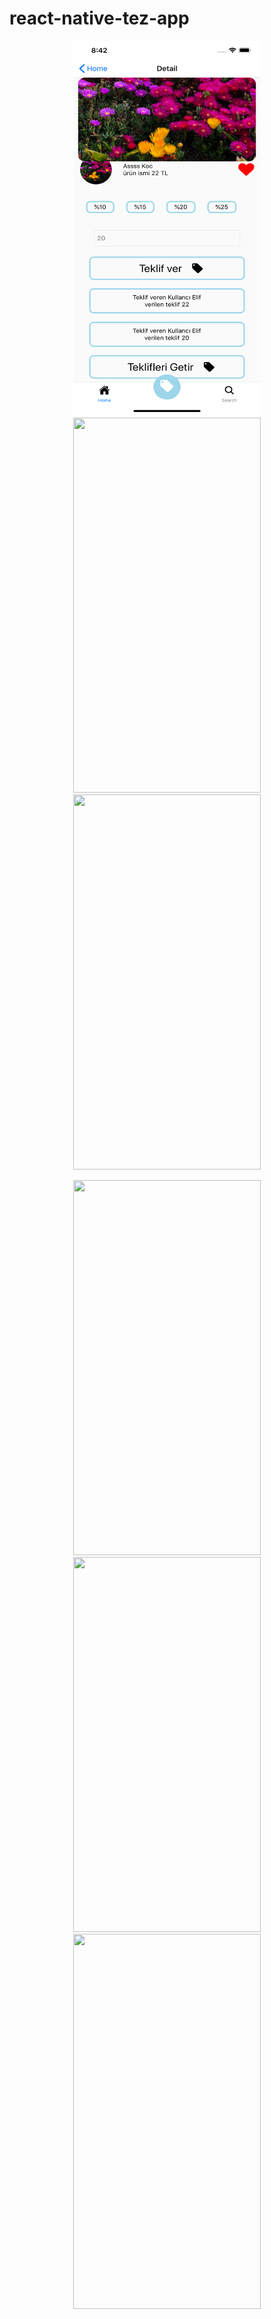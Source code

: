 # react-native-tez-app

<p align="center">
  <img src="https://github.com/eneskocc/react-native-tez-app/blob/main/Resim1.png" width="300" height="600" />

<img src="https://user-images.githubusercontent.com/32553624/158076187-e12f4778-1ae6-4d98-8dba-14f10a150fb8.png" width="300" height="600" />
<img src="https://user-images.githubusercontent.com/32553624/158076189-b31c4139-df87-4f57-b1ab-2c530776441a.png" width="300" height="600" />
  </p>
  <p align="center">
<img src="https://user-images.githubusercontent.com/32553624/158076190-2ca0eb08-633e-45b8-b334-f4b1f31576c7.png" width="300" height="600" />
<img src="https://user-images.githubusercontent.com/32553624/158076192-26e27070-75a6-46ee-b247-4aa79e0afd06.png" width="300" height="600" />
<img src="https://user-images.githubusercontent.com/32553624/158076186-7bbd925b-ba9d-4b7f-9ac3-cc0c9053a615.png" width="300" height="600" />
  </p>
